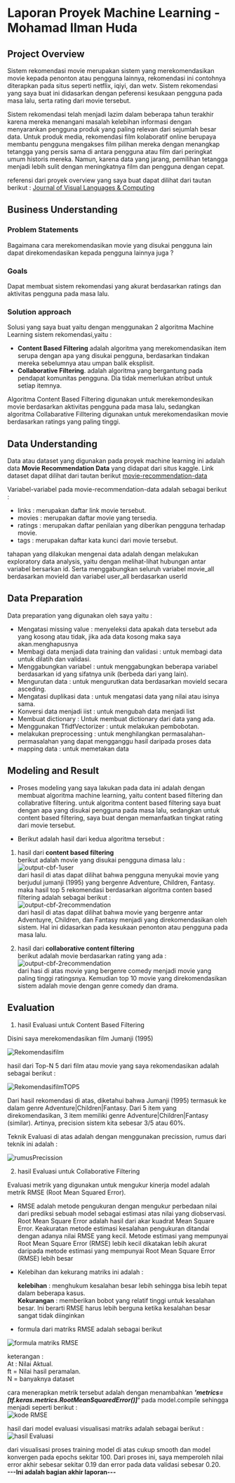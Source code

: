 # Laporan Proyek Machine Learning - Mohamad Ilman Huda

## Project Overview

Sistem rekomendasi movie merupakan sistem yang merekomendasikan movie kepada penonton atau pengguna lainnya, rekomendasi ini contohnya diterapkan pada situs seperti netflix, iqiyi, dan wetv. Sistem rekomendasi yang saya buat ini didasarkan dengan peferensi kesukaan pengguna pada masa lalu, serta rating dari movie tersebut.
 
Sistem rekomendasi telah menjadi lazim dalam beberapa tahun terakhir karena mereka menangani masalah kelebihan informasi dengan menyarankan pengguna produk yang paling relevan dari sejumlah besar data. Untuk produk media, rekomendasi film kolaboratif online berupaya membantu pengguna mengakses film pilihan mereka dengan menangkap tetangga yang persis sama di antara pengguna atau film dari peringkat umum historis mereka. Namun, karena data yang jarang, pemilihan tetangga menjadi lebih sulit dengan meningkatnya film dan pengguna dengan cepat.

referensi dari proyek overview yang saya buat dapat dilihat dari tautan berikut :
[Journal of Visual Languages & Computing](https://www.sciencedirect.com/science/article/abs/pii/S1045926X14000901)

## Business Understanding

### Problem Statements

Bagaimana cara merekomendasikan movie yang disukai pengguna lain dapat direkomendasikan kepada pengguna lainnya juga ?

### Goals

Dapat membuat sistem rekomendasi yang akurat berdasarkan ratings dan aktivitas pengguna pada masa lalu.

### Solution approach

Solusi yang saya buat yaitu dengan menggunakan 2 algoritma Machine Learning sistem rekomendasi,yaitu :

- **Content Based Filtering** adalah algoritma yang merekomendasikan item serupa dengan apa yang disukai pengguna, berdasarkan tindakan mereka sebelumnya atau umpan balik eksplisit.
- **Collaborative Filtering**. adalah algoritma yang bergantung pada pendapat komunitas pengguna. Dia tidak memerlukan atribut untuk setiap itemnya.

Algoritma Content Based Filtering digunakan untuk merekemondesikan movie berdasarkan aktivitas pengguna pada masa lalu, sedangkan algoritma Collabarative Filltering digunakan untuk merekomendasikan movie berdasarkan ratings yang paling tinggi.

## Data Understanding

Data atau dataset yang digunakan pada proyek machine learning ini adalah data **Movie Recommendation Data** yang didapat dari situs kaggle. Link dataset dapat dilihat dari tautan berikut [movie-recommendation-data](https://www.kaggle.com/rohan4050/movie-recommendation-data)

Variabel-variabel pada movie-recommendation-data adalah sebagai berikut :

- links : merupakan daftar link movie tersebut.
- movies : merupakan daftar movie yang tersedia.
- ratings : merupakan daftar penilaian yang diberikan pengguna terhadap movie.
- tags : merupakan daftar kata kunci dari movie tersebut.

tahapan yang dilakukan mengenai data adalah dengan melakukan exploratory data analysis, yaitu dengan melihat-lihat hubungan antar variabel bersarkan id. Serta menggabungkan seluruh variabel movie_all berdasarkan movieId dan variabel user_all berdasarkan userId

## Data Preparation

Data preparation yang digunakan oleh saya yaitu :

- Mengatasi missing value : menyeleksi data apakah data tersebut ada yang kosong atau tidak, jika ada data kosong maka saya akan.menghapusnya
- Membagi data menjadi data training dan validasi : untuk membagi data untuk dilatih dan validasi.
- Menggabungkan variabel : untuk menggabungkan beberapa variabel berdasarkan id yang sifatnya unik (berbeda dari yang lain).
- Mengurutan data : untuk mengurutkan data berdasarkan movieId secara asceding.
- Mengatasi duplikasi data : untuk mengatasi data yang nilai atau isinya sama.
- Konversi data menjadi iist : untuk mengubah data menjadi list
- Membuat dictionary : Untuk membuat dictionary dari data yang ada.
- Menggunakan TfidfVectorizer : untuk melakukan pembobotan.
- melakukan preprocessing : untuk menghilangkan permasalahan-permasalahan yang dapat mengganggu hasil daripada proses data
- mapping data : untuk memetakan data

## Modeling and Result

- Proses modeling yang saya lakukan pada data ini adalah dengan membuat algoritma machine learning, yaitu content based filtering dan collabrative filtering. untuk algoritma content based filtering saya buat dengan apa yang disukai pengguna pada masa lalu, sedangkan untuk content based filtering, saya buat dengan memanfaatkan tingkat rating dari movie tersebut.

- Berikut adalah hasil dari kedua algoritma tersebut :

1. hasil dari **content based filtering**  
   berikut adalah movie yang disukai pengguna dimasa lalu :  
   ![output-cbf-1user](https://raw.githubusercontent.com/onedayxzn/submission_file/master/output-cbf-1user.png)  
   dari hasil di atas dapat dilihat bahwa pengguna menyukai movie yang berjudul jumanji (1995) yang bergenre Adventure, Children, Fantasy.
   maka hasil top 5 rekomendasi berdasarkan algoritma conten based filtering adalah sebagai berikut :  
   ![output-cbf-2recommendation](https://raw.githubusercontent.com/onedayxzn/submission_file/master/output-cbf-2recommend.png)  
   dari hasil di atas dapat dilihat bahwa movie yang bergenre antar Adventuyre, Children, dan Fantasy menjadi yang direkomendasikan oleh sistem. Hal ini didasarkan pada kesukaan penonton atau pengguna pada masa lalu.

2. hasil dari **collaborative content filtering**  
   berikut adalah movie berdasarkan rating yang ada :  
   ![output-cbf-2recommendation](https://raw.githubusercontent.com/onedayxzn/submission_file/master/output-ccf.png)  
   dari hasi di atas movie yang bergenre comedy menjadi movie yang paling tinggi ratingsnya. Kemudian top 10 movie yang direkomendasikan sistem adalah movie dengan genre comedy dan drama.

## Evaluation

1. hasil Evaluasi untuk Content Based Filtering

Disini saya merekomendasikan film Jumanji (1995)

![Rekomendasifilm](https://raw.githubusercontent.com/onedayxzn/submission_file/master/hasilCBFN1.png)

hasil dari Top-N 5 dari film atau movie yang saya rekomendasikan adalah sebagai berikut :

![RekomendasifilmTOP5](https://raw.githubusercontent.com/onedayxzn/submission_file/master/hasilCBFN5.png)

Dari hasil rekomendasi di atas, diketahui bahwa Jumanji (1995) termasuk ke dalam genre Adventure|Children|Fantasy. Dari 5 item yang direkomendasikan, 3 item memiliki genre Adventure|Children|Fantasy (similar). Artinya, precision sistem kita sebesar 3/5 atau 60%.

Teknik Evaluasi di atas adalah dengan menggunakan precission, rumus dari teknik ini adalah :

![rumusPrecission](<https://raw.githubusercontent.com/onedayxzn/submission_file/master/dos_819311f78d87da1e0fd8660171fa58e620211012160253%20(1).png>)

2. hasil Evaluasi untuk Collaborative Filtering

Evaluasi metrik yang digunakan untuk mengukur kinerja model adalah metrik RMSE (Root Mean Squared Error).

- RMSE adalah metode pengukuran dengan mengukur perbedaan nilai dari prediksi sebuah model sebagai estimasi atas nilai yang diobservasi. Root Mean Square Error adalah hasil dari akar kuadrat Mean Square Error. Keakuratan metode estimasi kesalahan pengukuran ditandai dengan adanya nilai RMSE yang kecil. Metode estimasi yang mempunyai Root Mean Square Error (RMSE) lebih kecil dikatakan lebih akurat daripada metode estimasi yang mempunyai Root Mean Square Error (RMSE) lebih besar

- Kelebihan dan kekurang matriks ini adalah :

  **kelebihan** : menghukum kesalahan besar lebih sehingga bisa lebih tepat dalam beberapa kasus.  
  **Kekurangan** : memberikan bobot yang relatif tinggi untuk kesalahan besar. Ini berarti RMSE harus lebih berguna ketika kesalahan besar sangat tidak diinginkan

- formula dari matriks RMSE adalah sebagai berikut

![formula matriks RMSE](https://raw.githubusercontent.com/onedayxzn/submission_file/master/rumusRMSE.png)

keterangan : <br>
At : Nilai Aktual. <br>
ft = Nilai hasil peramalan.<br>
N = banyaknya dataset<br>

cara menerapkan metrik tersebut adalah dengan menambahkan **_'metrics=[tf.keras.metrics.RootMeanSquaredError()]'_** pada model.compile sehingga menjadi seperti berikut :  
![kode RMSE](https://raw.githubusercontent.com/onedayxzn/submission_file/master/kode%20RMSE.png)

hasil dari model evaluasi visualisasi matriks adalah sebagai berikut :  
![hasil Evaluasi](https://raw.githubusercontent.com/onedayxzn/submission_file/master/hasilmodelmatric.png)

dari visualisasi proses training model di atas cukup smooth dan model konvergen pada epochs sekitar 100. Dari proses ini, saya memperoleh nilai error akhir sebesar sekitar 0.19 dan error pada data validasi sebesar 0.20.  
**---Ini adalah bagian akhir laporan---**
